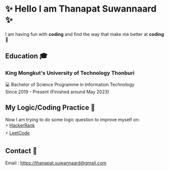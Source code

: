 # ✨ Hello I am Thanapat Suwannaard <Thasuohm> ✨
I am having fun with **coding** and find the way that make me better at **coding** 🎯

## Education 🎓 
### King Mongkut's University of Technology Thonburi
💻 Bachelor of Science Programme in Information Technology\
Since 2019 - Present (Finished around May 2023)

## My Logic/Coding Practice 🌱
Now I am trying to do some logic question to improve myself on:\
⚡ [HackerRank](https://www.hackerrank.com/thasuohm)\
⚡ [LeetCode](https://leetcode.com/thasuohm)  

## Contact 💬
Email : https://thanapat.suwannaard@gmail.com

<!--
**thasuohm/thasuohm** is a ✨ _special_ ✨ repository because its `README.md` (this file) appears on your GitHub profile.

Here are some ideas to get you started:

- 🔭 I’m currently working on ...
- 🌱 I’m currently learning ...
- 👯 I’m looking to collaborate on ...
- 🤔 I’m looking for help with ...
- 💬 Ask me about ...
- 📫 How to reach me: ...
- 😄 Pronouns: ...
- ⚡ Fun fact: ...
-->

